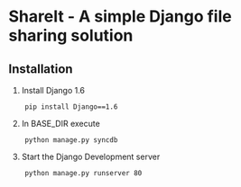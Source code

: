 # ShareIt - A simple Django file sharing solution

Installation    
-------------  
1) Install Django 1.6 
``` 
    pip install Django==1.6  
```
2) In BASE_DIR execute  
```
    python manage.py syncdb 
``` 
3) Start the Django Development server  
```
    python manage.py runserver 80  
```
